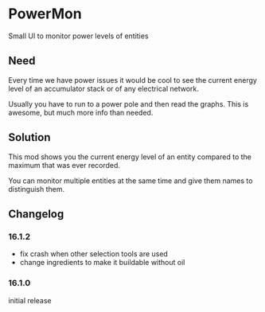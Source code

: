 # PowerMon
Small UI to monitor power levels of entities

## Need
Every time we have power issues it would be cool to see the current energy level of an accumulator stack or of any electrical network.

Usually you have to run to a power pole and then read the graphs.
This is awesome, but much more info than needed.

## Solution
This mod shows you the current energy level of an entity compared to the maximum that was ever recorded.

You can monitor multiple entities at the same time and give them names to distinguish them.

## Changelog

### 16.1.2
- fix crash when other selection tools are used
- change ingredients to make it buildable without oil

### 16.1.0
initial release